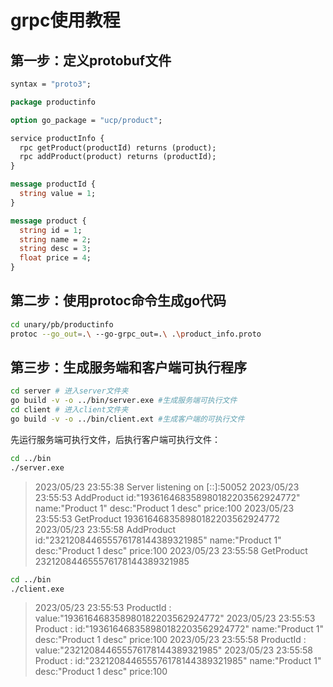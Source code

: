 # grpc使用教程
## 第一步：定义protobuf文件
```protobuf
syntax = "proto3";

package productinfo

option go_package = "ucp/product";

service productInfo {
  rpc getProduct(productId) returns (product);
  rpc addProduct(product) returns (productId);
}

message productId {
  string value = 1;
}

message product {
  string id = 1;
  string name = 2;
  string desc = 3;
  float price = 4;
}
```

## 第二步：使用protoc命令生成go代码
```bash
cd unary/pb/productinfo
protoc --go_out=.\ --go-grpc_out=.\ .\product_info.proto
```

## 第三步：生成服务端和客户端可执行程序
```bash
cd server # 进入server文件夹
go build -v -o ../bin/server.exe #生成服务端可执行文件
cd client # 进入client文件夹
go build -v -o ../bin/client.ext #生成客户端的可执行文件
```

先运行服务端可执行文件，后执行客户端可执行文件：
```bash
cd ../bin
./server.exe
```

>2023/05/23 23:55:38 Server listening on [::]:50052
2023/05/23 23:55:53 AddProduct id:"193616468358980182203562924772" name:"Product 1" desc:"Product 1 desc" price:100
2023/05/23 23:55:53 GetProduct 193616468358980182203562924772
2023/05/23 23:55:58 AddProduct id:"232120844655576178144389321985" name:"Product 1" desc:"Product 1 desc" price:100
2023/05/23 23:55:58 GetProduct 232120844655576178144389321985

```bash
cd ../bin
./client.exe
```

>2023/05/23 23:55:53 ProductId : value:"193616468358980182203562924772"
2023/05/23 23:55:53 Product : id:"193616468358980182203562924772" name:"Product 1" desc:"Product 1 desc" price:100
2023/05/23 23:55:58 ProductId : value:"232120844655576178144389321985"
2023/05/23 23:55:58 Product : id:"232120844655576178144389321985" name:"Product 1" desc:"Product 1 desc" price:100
